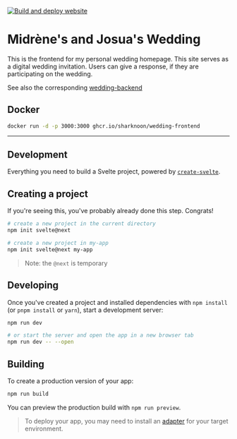 [![Build and deploy website](https://github.com/Sharknoon/wedding-frontend/actions/workflows/build-and-deploy-website.yml/badge.svg)](https://github.com/Sharknoon/wedding-frontend/actions/workflows/build-and-deploy-website.yml)

# Midrène's and Josua's Wedding

This is the frontend for my personal wedding homepage. This site serves as a digital wedding invitation. Users can give a response, if they are participating on the wedding.

See also the corresponding [wedding-backend](https://github.com/Sharknoon/wedding-backend)

## Docker

```bash
docker run -d -p 3000:3000 ghcr.io/sharknoon/wedding-frontend
```

---

## Development

Everything you need to build a Svelte project, powered by [`create-svelte`](https://github.com/sveltejs/kit/tree/master/packages/create-svelte).

## Creating a project

If you're seeing this, you've probably already done this step. Congrats!

```bash
# create a new project in the current directory
npm init svelte@next

# create a new project in my-app
npm init svelte@next my-app
```

> Note: the `@next` is temporary

## Developing

Once you've created a project and installed dependencies with `npm install` (or `pnpm install` or `yarn`), start a development server:

```bash
npm run dev

# or start the server and open the app in a new browser tab
npm run dev -- --open
```

## Building

To create a production version of your app:

```bash
npm run build
```

You can preview the production build with `npm run preview`.

> To deploy your app, you may need to install an [adapter](https://kit.svelte.dev/docs/adapters) for your target environment.
